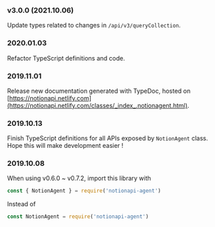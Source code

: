 ### v3.0.0 (2021.10.06)

Update types related to changes in `/api/v3/queryCollection`.

### 2020.01.03

Refactor TypeScript definitions and code.

### 2019.11.01

Release new documentation generated with TypeDoc, hosted on [https://notionapi.netlify.com](https://notionapi.netlify.com/classes/_index_.notionagent.html).

### 2019.10.13

Finish TypeScript definitions for all APIs exposed by `NotionAgent` class. Hope this will make development easier !

### 2019.10.08

When using v0.6.0 ~ v0.7.2, import this library with

```javascript
const { NotionAgent } = require('notionapi-agent')
```

Instead of

```javascript
const NotionAgent = require('notionapi-agent')
```